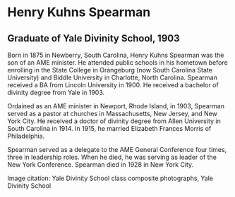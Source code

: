 # Henry Kuhns Spearman
## Graduate of Yale Divinity School, 1903
Born in 1875 in Newberry, South Carolina, Henry Kuhns Spearman was the son of an AME minister. He attended public schools in his hometown before enrolling in the State College in Orangeburg (now South Carolina State University) and Biddle University in Charlotte, North Carolina. Spearman received a BA from Lincoln University in 1900. He received a bachelor of divinity degree from Yale in 1903.

Ordained as an AME minister in Newport, Rhode Island, in 1903, Spearman served as a pastor at churches in Massachusetts, New Jersey, and New York City. He received a doctor of divinity degree from Allen University in South Carolina in 1914. In 1915, he married Elizabeth Frances Morris of Philadelphia.

Spearman served as a delegate to the AME General Conference four times, three in leadership roles. When he died, he was serving as leader of the New York Conference. Spearman died in 1928 in New York City.

Image citation: Yale Divinity School class composite photographs, Yale Divinity School
